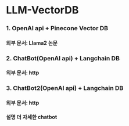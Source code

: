 # LLM-VectorDB

### 1. OpenAI api + Pinecone Vector DB
#### 외부 문서: Llama2 논문

### 2. ChatBot(OpenAI api) + Langchain DB
#### 외부 문서: http

### 3. ChatBot2(OpenAI api) + Langchain DB
#### 외부 문서: http
#### 설명 더 자세한 chatbot

